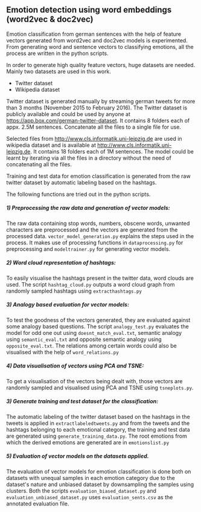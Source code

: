 ## Emotion detection using word embeddings (word2vec & doc2vec)

Emotion classification from german sentences with the help of feature vectors generated from word2vec and doc2vec models is experimented.
From generating word and sentence vectors to classifying emotions, all the process are written in the python scripts.


In order to generate high quality feature vectors, huge datasets are needed.
Mainly two datasets are used in this work.
- Twitter dataset
- Wikipedia dataset

Twitter dataset is generated manually by streaming german tweets for more than 3 months (November 2015 to February 2016).
The Twitter dataset is publicly available and could be used by anyone at
https://app.box.com/german-twitter-dataset.
It contains 8 folders each of appx. 2.5M sentences.
Concatenate all the files to a single file for use.

Selected files from http://www.cls.informatik.uni-leipzig.de are used in wikipedia dataset and is available at http://www.cls.informatik.uni-leipzig.de.
It contains 18 folders each of 1M sentences.
The model could be learnt by iterating via all the files in a directory without the need of concatenating all the files.

Training and test data for emotion classification is generated from the raw twitter dataset by automatic labeling based on the hashtags.

The following functions are tried out in the python scripts.

##### 1) Preprocessing the raw data and generation of vector models:
The raw data containing stop words, numbers, obscene words, unwanted characters are preprocessed and the vectors are generated from the processed data.
`vector_model_generation.py` explains the steps used in the process.
It makes use of processing functions in `dataprocessing.py` for preprocessing and `modeltrainer.py` for generating vector models.

##### 2) Word cloud representation of hashtags:
To easily visualise the hashtags present in the twitter data, word clouds are used.
The script `hashtag_cloud.py` outputs a word cloud graph from randomly sampled hashtags using `extracthashtags.py`

##### 3) Analogy based evaluation for vector models:
To test the goodness of the vectors generated, they are evaluated against some analogy based questions.
The script `analogy_test.py` evaluates the model for odd one out using `doesnt_match_eval.txt`, semantic analogy using `semantic_eval.txt` and opposite semantic analogy using `opposite_eval.txt`. The relations among certain words could also be visualised with the help of `word_relations.py`

##### 4) Data visualisation of vectors using PCA and TSNE:
To get a visualisation of the vectors being dealt with, those vectors are randomly sampled and visualised using PCA and TSNE using `tsneplots.py`.

##### 3) Generate training and test dataset for the classification:
The automatic labeling of the twitter dataset based on the hashtags in the tweets is applied in `extractlabeledtweets.py` and from the tweets and the hashtags belonging to each emotional category, the training and test data are generated using `generate_training_data.py`.
The root emotions from which the derived emotions are generated are in `emotionslist.py`

##### 5) Evaluation of vector models on the datasets applied.
The evaluation of vector models for emotion classification is done both on datasets with unequal samples in each emotion category due to the dataset's nature and unbiased dataset by downsampling the samples using clusters.
Both the scripts `evaluation_biased_dataset.py` and `evaluation_unbiased_dataset.py` uses `evaluation_sents.csv` as the annotated evaluation file.
